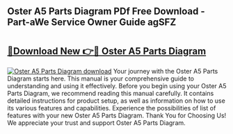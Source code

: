 ## Oster A5 Parts Diagram PDf Free Download - Part-aWe Service Owner Guide agSFZ

# <h2><a href="http://dfpnso.blite.top/?on=Oster+A5+Parts+Diagram">🔗Download New 👉🔴 Oster A5 Parts Diagram</a></h2>

[![Oster A5 Parts Diagram download](https://i.imgur.com/lujVjoI.png)](http://dfpnso.blite.top/?on=Oster+A5+Parts+Diagram)
Your journey with the Oster A5 Parts Diagram starts here. This manual is your comprehensive guide to understanding and using it effectively. Before you begin using your Oster A5 Parts Diagram, we recommend reading this manual carefully. It contains detailed instructions for product setup, as well as information on how to use its various features and capabilities. Experience the possibilities of list of features with your new Oster A5 Parts Diagram. Thank You for Choosing Us! We appreciate your trust and support Oster A5 Parts Diagram.
